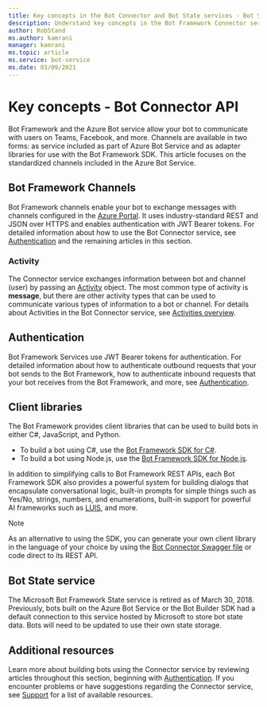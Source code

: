 ```yaml
---
title: Key concepts in the Bot Connector and Bot State services - Bot Service
description: Understand key concepts in the Bot Framework Connector service and Bot State service. 
author: RobStand
ms.author: kamrani
manager: kamrani
ms.topic: article
ms.service: bot-service
ms.date: 03/09/2021
---
```


# Key concepts - Bot Connector API

Bot Framework and the Azure Bot service allow your bot to communicate with users on Teams, Facebook, and more. Channels are available in two forms: as service included as part of Azure Bot Service and as adapter libraries for use with the Bot Framework SDK. This article focuses on the standardized channels included in the Azure Bot Service.

## Bot Framework Channels

Bot Framework channels enable your bot to exchange messages with channels configured in the [Azure Portal](https://portal.azure.com). It uses industry-standard REST and JSON over HTTPS and enables authentication with JWT Bearer tokens. For detailed information about how to use the Bot Connector service, see [Authentication](bot-framework-rest-connector-authentication.md) and the remaining articles in this section.

### Activity

The Connector service exchanges information between bot and channel (user) by passing an [Activity][Activity] object. The most common type of activity is **message**, but there are other activity types that can be used to communicate various types of information to a bot or channel. For details about Activities in the Bot Connector service, see [Activities overview](https://github.com/Microsoft/botframework-sdk/blob/main/specs/botframework-activity/botframework-activity.md).

## Authentication

Bot Framework Services use JWT Bearer tokens for authentication. For detailed information about how to authenticate outbound requests that your bot sends to the Bot Framework, how to authenticate inbound requests that your bot receives from the Bot Framework, and more, see [Authentication](bot-framework-rest-connector-authentication.md).

## Client libraries

The Bot Framework provides client libraries that can be used to build bots in either C#, JavaScript, and Python.

- To build a bot using C#, use the [Bot Framework SDK for C#](../dotnet/bot-builder-dotnet-overview.md).
- To build a bot using Node.js, use the [Bot Framework SDK for Node.js](../nodejs/index.md).

In addition to simplifying calls to Bot Framework REST APIs, each Bot Framework SDK also provides a powerful system for building dialogs that encapsulate conversational logic, built-in prompts for simple things such as Yes/No, strings, numbers, and enumerations, built-in support for powerful AI frameworks such as [LUIS](https://www.luis.ai/), and more.

> [!NOTE]
> As an alternative to using the SDK, you can generate your own client library in the language of your choice by using the [Bot Connector Swagger file](https://github.com/Microsoft/botbuilder-dotnet/blob/master/libraries/Swagger/ConnectorAPI.json) or code direct to its REST API.

## Bot State service

The Microsoft Bot Framework State service is retired as of March 30, 2018. Previously, bots built on the Azure Bot Service or the Bot Builder SDK had a default connection to this service hosted by Microsoft to store bot state data. Bots will need to be updated to use their own state storage.

## Additional resources

Learn more about building bots using the Connector service by reviewing articles throughout this section, beginning with [Authentication](bot-framework-rest-connector-authentication.md). If you encounter problems or have suggestions regarding the Connector service, see [Support](../bot-service-resources-links-help.md) for a list of available resources.

[Activity]: bot-framework-rest-connector-api-reference.md#activity-object
